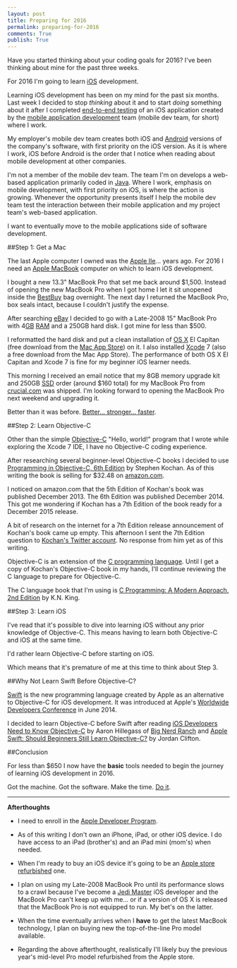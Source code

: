```yaml
---
layout: post
title: Preparing for 2016  
permalink: preparing-for-2016
comments: True
publish: True
---
```


Have you started thinking about your coding goals for 2016? I've been thinking about mine for the past three weeks.

For 2016 I'm going to learn [iOS](https://en.wikipedia.org/wiki/IOS) development.

Learning iOS development has been on my mind for the past six months. Last week I decided to stop *thinking* about it and to start *doing* something about it after I completed [end-to-end testing](https://en.wikipedia.org/wiki/Software_testing#System_testing) of an iOS application created by the [mobile application development](https://en.wikipedia.org/wiki/Mobile_application_development) team (mobile dev team, for short) where I work.

My employer's mobile dev team creates both iOS and [Android](https://en.wikipedia.org/wiki/Android_%28operating_system%29) versions of the company's software, with first priority on the iOS version. As it is where I work, iOS before Android is the order that I notice when reading about mobile development at other companies. 

I'm not a member of the mobile dev team. The team I'm on develops a web-based application primarily coded in [Java](https://en.wikipedia.org/wiki/Java_%28programming_language%29). Where I work, emphasis on mobile development, with first priority on iOS, is where the action is growing. Whenever the opportunity presents itself I help the mobile dev team test the interaction between their mobile application and my project team's web-based application.

I want to eventually move to the mobile applications side of software development.  

##Step 1: Get a Mac

The last Apple computer I owned was the [Apple IIe](https://en.wikipedia.org/wiki/Apple_IIe)... years ago. For 2016 I need an [Apple MacBook](https://en.wikipedia.org/wiki/MacBook_family) computer on which to learn iOS development. 

I bought a new 13.3" MacBook Pro that set me back around $1,500. Instead of opening the new MacBook Pro when I got home I let it sit unopened inside the [BestBuy](http://www.bestbuy.com) bag overnight. The next day I returned the MacBook Pro, box seals intact, because I couldn't justify the expense. 

After searching [eBay](http://www.ebay.com) I decided to go with a Late-2008 15" MacBook Pro with 4[GB](https://en.wikipedia.org/wiki/Gigabyte) [RAM](https://en.wikipedia.org/wiki/Random-access_memory) and a 250GB hard disk. I got mine for less than $500.

I reformatted the hard disk and put a clean installation of [OS X](https://en.wikipedia.org/wiki/OS_X) El Capitan (free download from the [Mac App Store](https://www.apple.com/mac/)) on it. I also installed [Xcode](https://en.wikipedia.org/wiki/Xcode) 7 (also a free download from the Mac App Store). The performance of both OS X El Capitan and Xcode 7 is fine for my beginner iOS learner needs.  

This morning I received an email notice that my 8GB memory upgrade kit and 250GB [SSD](https://en.wikipedia.org/wiki/Solid-state_drive) order (around $160 total) for my MacBook Pro from [crucial.com](https://www.crucial.com) was shipped. I'm looking forward to opening the MacBook Pro next weekend and upgrading it.

Better than it was before. [Better... stronger... faster](https://youtu.be/HoLs0V8T5AA).        

##Step 2: Learn Objective-C

Other than the simple [Objective-C](https://en.wikipedia.org/wiki/Objective-C) "Hello, world!" program that I wrote while exploring the Xcode 7 IDE, I have no Objective-C coding experience.

After researching several beginner-level Objective-C books I decided to use [Programming in Objective-C, 6th Edition](http://amzn.to/1lnC748) by Stephen Kochan. As of this writing the book is selling for $32.48 on [amazon.com](http://www.amazon.com).  

I noticed on amazon.com that the 5th Edition of Kochan's book was published December 2013. The 6th Edition was published December 2014. This got me wondering if Kochan has a 7th Edition of the book ready for a December 2015 release. 

A bit of research on the internet for a 7th Edition release announcement of Kochan's book came up empty. This afternoon I sent the 7th Edition question to [Kochan's Twitter account](https://twitter.com/sgkochan). No response from him yet as of this writing.

Objective-C is an extension of the [C programming language](https://en.wikipedia.org/wiki/C_%28programming_language%29). Until I get a copy of Kochan's Objective-C book in my hands, I'll continue reviewing the C language to prepare for Objective-C.

The C language book that I'm using is [C Programming: A Modern Approach, 2nd Edition](http://amzn.to/1lnBJTh) by K.N. King.  

##Step 3: Learn iOS

I've read that it's possible to dive into learning iOS without any prior knowledge of Objective-C. This means having to learn both Objective-C and iOS at the same time.

I'd rather learn Objective-C before starting on iOS.

Which means that it's premature of me at this time to think about Step 3.

##Why Not Learn Swift Before Objective-C?

[Swift](https://en.wikipedia.org/wiki/Swift_%28programming_language%29) is the new programming language created by Apple as an alternative to Objective-C for iOS development. It was introduced at Apple's [Worldwide Developers Conference](https://en.wikipedia.org/wiki/Apple_Worldwide_Developers_Conference) in June 2014.

I decided to learn Objective-C before Swift after reading [iOS Developers Need to Know Objective-C](https://www.bignerdranch.com/blog/ios-developers-need-to-know-objective-c/) by Aaron Hillegass of [Big Nerd Ranch](https://www.bignerdranch.com) and [Apple Swift: Should Beginners Still Learn Objective-C?](http://smashingboxes.com/ideas/apples-swift-should-beginners-still-learn-objective-c) by Jordan Clifton. 

##Conclusion

For less than $650 I now have the **basic** tools needed to begin the journey of learning iOS development in 2016. 

Got the machine. Got the software. Make the time. [Do it](https://youtu.be/VAVLOHbqWd4).


-----
**Afterthoughts**

* I need to enroll in the [Apple Developer Program](https://developer.apple.com/programs/).

* As of this writing I don't own an iPhone, iPad, or other iOS device. I do have access to an iPad (brother's) and an iPad mini (mom's) when needed.

* When I'm ready to buy an iOS device it's going to be an [Apple store refurbished](http://www.apple.com/shop/browse/home/specialdeals) one. 

* I plan on using my Late-2008 MacBook Pro until its performance slows to a crawl because I've become a [Jedi Master](http://starwars.wikia.com/wiki/Jedi_Master) iOS developer and the MacBook Pro can't keep up with me... or if a version of OS X is released that the MacBook Pro is not equipped to run. My bet's on the latter.

* When the time eventually arrives when I **have** to get the latest MacBook technology, I plan on buying new the top-of-the-line Pro model available.

* Regarding the above afterthought, realistically I'll likely buy the previous year's mid-level Pro model refurbished from the Apple store.

